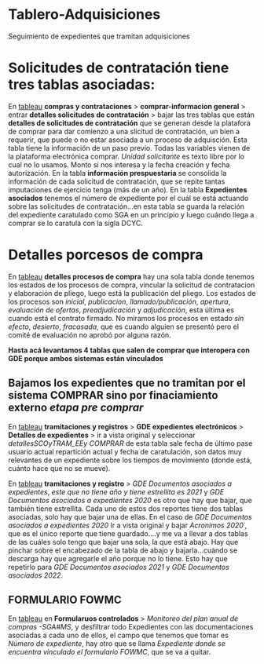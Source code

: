 # Tablero-Adquisiciones
Seguimiento de expedientes que tramitan adquisiciones

# Solicitudes de contratación tiene tres tablas asociadas:

En [tableau](https://reportes.gob.ar) **compras y contrataciones** > **comprar-informacion general** > entrar **detalles solicitudes de contratación** > bajar las tres tablas que están **detalles de solicitudes de contratación** que se generan desde la platafora de comprar para dar comienzo a una slicitud de contratación, un bien a requerir, que puede o no estar asociada a un proceso de adquisción. Esta tabla tiene la información de un paso previo. Todas las variables vienen de la plataforma electrónica comprar. *Unidad solicitante* es texto libre por lo cual no lo usamos. Monto si nos interesa y la fecha creación y fecha autorización. En la tabla **información prespuestaria** se consolida la información de cada solicitud de contratación, que se repite tantas imputaciones de ejercicio tenga (más de un año). En la tabla **Expedientes asociados** tenemos el número de expediente por el cuál se está actuando sobre las solicitudes de contratación...en esta tabla se guarda la relación del expediente caratulado como SGA en un principio y luego cuándo llega a comprar se lo caratula con la sigla DCYC.

# Detalles porcesos de compra 

En [tableau](https://reportes.gob.ar) **detalles procesos de compra**  hay una sola tabla donde tenemos los estados de los procesos de compra, vincular la solicitud de contratacion y elaboración de pliego, luego está la publicación del pliego. Los estados de los procesos son *inicial*, *publicacion*, *llamado/publicación*, *apertura*, *evaluación de ofertas*, *preadjudicación* y *adjudicación*, esta última es cuando  está el contrato firmado. No miramos los procesos en estado *sin efecto*, *desierto*, *fracasada*, que es cuando alguien se presentó pero el comité de evaluación no aprobó por alguna razón.

**Hasta acá levantamos 4 tablas que salen de comprar que interopera con GDE porque ambos sistemas están vinculados**

## Bajamos los expedientes que no tramitan por el sistema COMPRAR sino por finaciamiento externo *etapa pre comprar*

En [tableau](https://reportes.gob.ar) **tramitaciones y registros** > **GDE expedientes electrónicos** > **Detalles de expedientes** > ir a vista original y seleccionar *detallesSCOyTRAM_EEy COMPRAR* de esta tabla sale fecha de último pase usuario actual repartición actual y fecha de caratulación, son 
datos muy relevantes de un expediente sobre los tiempos de movimiento (donde está, cuánto hace que no se mueve).

En [tableau](https://reportes.gob.ar) **tramitaciones y registro** > *GDE Documentos asociados a expedientes*, *este que no tiene año y tiene estrellita es 2021*
y *GDE Documentos asociados a expedientes 2020* es otro que hay que bajar, que también tiene estrellita. Cada uno de estos dos reportes tiene
dos tablas asociadas, solo hay que bajar una de ellas. En el caso de *GDE Documentos asociados a expedientes 2020* Ir a vista original y bajar 
*Acronimos 2020´*, que es el único reporte que tiene guardado....y me va a llevar a dos tablas de las cuáles solo tengo que bajar una sola, la que está
abajo. Hay que pinchar sobre el encabezado de la tabla de abajo y bajarla...cuándo se descarga hay que agregarle el año porque no lo tiene. Esto hay que repetirlo para
*GDE Documentos asociados 2021* y *GDE Documentos asociados 2022*.

## FORMULARIO FOWMC ##

En [tableau](https://reportes.gob.ar) en **Formularuos controlados** > *Monitoreo del plan anual de compras -SGA#MS*, y desfiltrar todo Expedientes con las documentaciones asociadas a cada uno de ellos, el campo que tenemos que tomar es *Número de expediente*, hay otro que se llama *Expediente donde se encuentra vinculado el formulario FOWMC*, que se va a quitar.